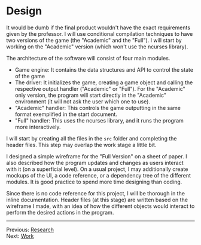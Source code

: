 # Design
It would be dumb if the final product wouldn't have the exact requirements given by the professor. I will use conditional compilation techniques to have two versions of the game (the "Academic" and the "Full"). I will start by working on the "Academic" version (which won't use the ncurses library).

The architecture of the software will consist of four main modules.
- Game engine: It contains the data structures and API to control the state of the game
- The driver: It initializes the game, creating a game object and calling the respective output handler ("Academic" or "Full"). For the "Academic" only version, the program will start directly in the "Academic" environment (it will not ask the user which one to use).
- "Academic" handler: This controls the game outputting in the same format exemplified in the start document.
- "Full" handler: This uses the ncurses library, and it runs the program more interactively.

I will start by creating all the files in the `src` folder and completing the header files. This step may overlap the work stage a little bit.

I designed a simple wireframe for the "Full Version" on a sheet of paper. I also described how the program updates and changes as users interact with it (on a superficial level). On a usual project, I may additionally create mockups of the UI, a code reference, or a dependency tree of the different modules. It is good practice to spend more time designing than coding.

Since there is no code reference for this project, I will be thorough in the inline documentation. Header files (at this stage) are written based on the wireframe I made, with an idea of how the different objects would interact to perform the desired actions in the program.

---

Previous: [Research](research.md)<br />
Next: [Work](work.md)